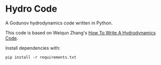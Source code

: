 # Hydro Code

A Godunov hydrodynamics code written in Python.

This code is based on Weiqun Zhang's [How To Write A Hydrodynamics Code](http://duffell.org/media/hydro.pdf).

Install dependencies with:

```
pip install -r requirements.txt
```